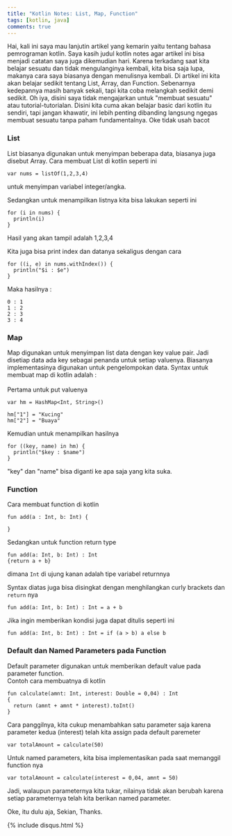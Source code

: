 ```yaml
---
title: "Kotlin Notes: List, Map, Function"
tags: [kotlin, java]
comments: true
---
```


Hai, kali ini saya mau lanjutin artikel yang kemarin yaitu tentang bahasa pemrograman kotlin. Saya kasih judul 
kotlin notes agar artikel ini bisa menjadi catatan saya juga dikemudian hari. Karena terkadang saat kita belajar
sesuatu dan tidak mengulanginya kembali, kita bisa saja lupa, makanya cara saya biasanya dengan menulisnya kembali.
Di artikel ini kita akan belajar sedikit tentang List, Array, dan Function. Sebenarnya kedepannya masih banyak sekali, tapi kita
coba melangkah sedikit demi sedikit. Oh iya, disini saya tidak mengajarkan untuk "membuat sesuatu" atau tutorial-tutorialan.
Disini kita cuma akan belajar basic dari kotlin itu sendiri, tapi jangan khawatir, ini lebih penting dibanding langsung ngegas 
membuat sesuatu tanpa paham fundamentalnya. Oke tidak usah bacot

### List
List biasanya digunakan untuk menyimpan beberapa data, biasanya juga disebut Array. Cara membuat List di kotlin seperti ini

```
var nums = listOf(1,2,3,4)
```
untuk menyimpan variabel integer/angka.

Sedangkan untuk menampilkan listnya kita bisa lakukan seperti ini

```
for (i in nums) {
  println(i)
}
```
Hasil yang akan tampil adalah 1,2,3,4

Kita juga bisa print index dan datanya sekaligus dengan cara 

```
for ((i, e) in nums.withIndex()) {
  println("$i : $e")
}
```

Maka hasilnya : 

```
0 : 1
1 : 2
2 : 3
3 : 4
```

### Map
Map digunakan untuk menyimpan list data dengan key value pair. Jadi disetiap data ada key sebagai penanda untuk setiap valuenya.
Biasanya implementasinya digunakan untuk pengelompokan data. Syntax untuk membuat map di kotlin adalah : <br /> <br />
Pertama untuk put valuenya

```
var hm = HashMap<Int, String>()

hm["1"] = "Kucing"
hm["2"] = "Buaya"
```

Kemudian untuk menampilkan hasilnya

```
for ((key, name) in hm) {
  println("$key : $name")
}
```
"key" dan "name" bisa diganti ke apa saja yang kita suka.


### Function

Cara membuat function di kotlin

```
fun add(a : Int, b: Int) {

}
```

Sedangkan untuk function return type

```
fun add(a: Int, b: Int) : Int
{return a + b}
```

dimana ``Int`` di ujung kanan adalah tipe variabel returnnya

Syntax diatas juga bisa disingkat dengan menghilangkan curly brackets dan ``return`` nya

```
fun add(a: Int, b: Int) : Int = a + b
```

Jika ingin memberikan kondisi juga dapat ditulis seperti ini

```
fun add(a: Int, b: Int) : Int = if (a > b) a else b
```

### Default dan Named Parameters pada Function

Default parameter digunakan untuk memberikan default value pada parameter function. <br />
Contoh cara membuatnya di kotlin

```
fun calculate(amnt: Int, interest: Double = 0,04) : Int
{
  return (amnt + amnt * interest).toInt()
}
```

Cara panggilnya, kita cukup menambahkan satu parameter saja karena parameter kedua (interest) telah kita assign pada default paremeter

```
var totalAmount = calculate(50)
```

Untuk named parameters, kita bisa implementasikan pada saat memanggil function nya

```
var totalAmount = calculate(interest = 0,04, amnt = 50)
```

Jadi, walaupun parameternya kita tukar, nilainya tidak akan berubah karena setiap parameternya telah kita berikan named parameter.

Oke, itu dulu aja, Sekian, Thanks.

{% include disqus.html %}
